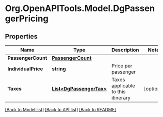 # Org.OpenAPITools.Model.DgPassengerPricing

## Properties

Name | Type | Description | Notes
------------ | ------------- | ------------- | -------------
**PassengerCount** | [**PassengerCount**](PassengerCount.md) |  | 
**IndividualPrice** | **string** | Price per passenger | 
**Taxes** | [**List&lt;DgPassengerTax&gt;**](DgPassengerTax.md) | Taxes applicable to this itinerary | [optional] 

[[Back to Model list]](../README.md#documentation-for-models) [[Back to API list]](../README.md#documentation-for-api-endpoints) [[Back to README]](../README.md)

